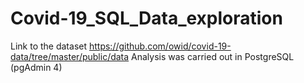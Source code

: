 # Covid-19_SQL_Data_exploration

Link to the dataset https://github.com/owid/covid-19-data/tree/master/public/data
Analysis was carried out in PostgreSQL (pgAdmin 4)
